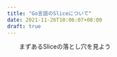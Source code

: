 ```yaml
---
title: "Go言語のSliceについて"
date: 2021-11-26T10:06:07+08:00
draft: true
---
```


&emsp;&emsp;まずあるSliceの落とし穴を見よう

